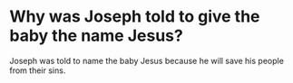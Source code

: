 # Why was Joseph told to give the baby the name Jesus?

Joseph was told to name the baby Jesus because he will save his people from their sins.

